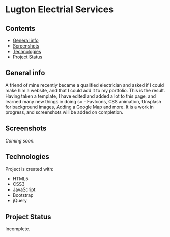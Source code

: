 # Lugton Electrial Services

## Contents
* [General info](#general-info)
* [Screenshots](#screenshots)
* [Technologies](#technologies)
* [Project Status](#project-status)

## General info

A friend of mine recently became a qualified electrician and asked if I could make him a website, and that I could add it to my portfolio. This is the result. Having taken a template, I have edited and added a lot to this page, and learned many new things in doing so - FavIcons, CSS animation, Unsplash for background images, Adding a Google Map and more. It is a work in progress, and screenshots will be added on completion.

## Screenshots

*Coming soon.*
<!--
![Lugton Electrical Services Intro](https://github.com/MarkyXXIII/Lugton_Electrical/blob/main/screenshots/intro.jpg)
![Lugton Electrical Services About](https://github.com/MarkyXXIII/Lugton_Electrical/blob/main/screenshots/about.jpg)
![Lugton Electrical Services Services](https://github.com/MarkyXXIII/Lugton_Electrical/blob/main/screenshots/services.jpg)
![Lugton Electrical Services Testemonials](https://github.com/MarkyXXIII/Lugton_Electrical/blob/main/screenshots/testemonials.jpg)
![Lugton Electrical Services Contact](https://github.com/MarkyXXIII/Lugton_Electrical/blob/main/screenshots/contact.jpg)
-->

## Technologies
Project is created with:
* HTML5
* CSS3
* JavaScript
* Bootstrap
* jQuery

## Project Status
Incomplete.
